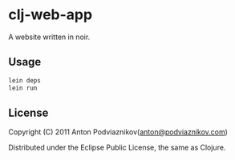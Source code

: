 # clj-web-app

A website written in noir. 

## Usage

```bash
lein deps
lein run
```

## License

Copyright (C) 2011 Anton Podviaznikov(anton@podviaznikov.com)

Distributed under the Eclipse Public License, the same as Clojure.

